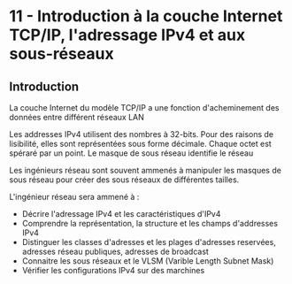 # 11 - Introduction à la couche Internet TCP/IP, l'adressage IPv4 et aux sous-réseaux

## Introduction

La couche Internet du modèle TCP/IP a une fonction d'acheminement des données entre différent réseaux LAN

Les addresses IPv4 utilisent des nombres à 32-bits. Pour des raisons de lisibilité, elles sont représentées sous forme décimale. Chaque octet est spéraré par un point. Le masque de sous réseau identifie le réseau

Les ingénieurs réseau sont souvent ammenés à manipuler les masques de sous réseau pour créer des sous réseaux de différentes tailles.

L'ingénieur réseau sera ammené à :

-   Décrire l'adressage IPv4 et les caractéristiques d'IPv4
-   Comprendre la représentation, la structure et les champs d'addresses IPv4
-   Distinguer les classes d'adresses et les plages d'adresses reservées, adresses réseau publiques, adresses de broadcast
-   Connaitre les sous réseaux et le VLSM (Varible Length Subnet Mask)
-   Vérifier les configurations IPv4 sur des marchines
